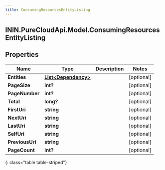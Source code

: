 ```yaml
---
title: ConsumingResourcesEntityListing
---
```

## ININ.PureCloudApi.Model.ConsumingResourcesEntityListing

## Properties

|Name | Type | Description | Notes|
|------------ | ------------- | ------------- | -------------|
| **Entities** | [**List&lt;Dependency&gt;**](Dependency.html) |  | [optional] |
| **PageSize** | **int?** |  | [optional] |
| **PageNumber** | **int?** |  | [optional] |
| **Total** | **long?** |  | [optional] |
| **FirstUri** | **string** |  | [optional] |
| **NextUri** | **string** |  | [optional] |
| **LastUri** | **string** |  | [optional] |
| **SelfUri** | **string** |  | [optional] |
| **PreviousUri** | **string** |  | [optional] |
| **PageCount** | **int?** |  | [optional] |
{: class="table table-striped"}


